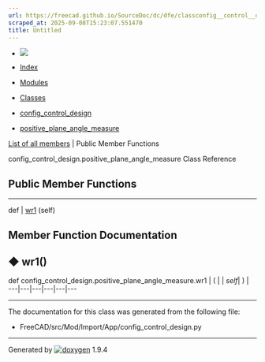 ```yaml
---
url: https://freecad.github.io/SourceDoc/dc/dfe/classconfig__control__design_1_1positive__plane__angle__measure.html
scraped_at: 2025-09-08T15:23:07.551470
title: Untitled
---
```


  * [ ![](https://www.freecad.org/svg/logo-freecad.svg) ](https://freecadweb.org "FreeCAD")
  * [Index](../../index.html "Index")
  * [Modules](../../modules.html "Modules list")
  * [Classes](../../annotated.html "Annotated list")

  * [config_control_design](../../d4/d07/namespaceconfig__control__design.html)
  * [positive_plane_angle_measure](../../dc/dfe/classconfig__control__design_1_1positive__plane__angle__measure.html)

[List of all members](../../df/d6e/classconfig__control__design_1_1positive__plane__angle__measure-members.html) | Public Member Functions

config_control_design.positive_plane_angle_measure Class Reference

##  Public Member Functions  
  
---  
def | [wr1](../../dc/dfe/classconfig__control__design_1_1positive__plane__angle__measure.html#abfb30cfa5e8539a2e359cab95300e327) (self)  
  
## Member Function Documentation

## ◆ wr1()

def config_control_design.positive_plane_angle_measure.wr1  | ( |  | _self_| ) |   
---|---|---|---|---|---  
  
* * *

The documentation for this class was generated from the following file:

  * FreeCAD/src/Mod/Import/App/config_control_design.py

* * *

Generated by
[![doxygen](../../doxygen.svg)](https://www.doxygen.org/index.html) 1.9.4

